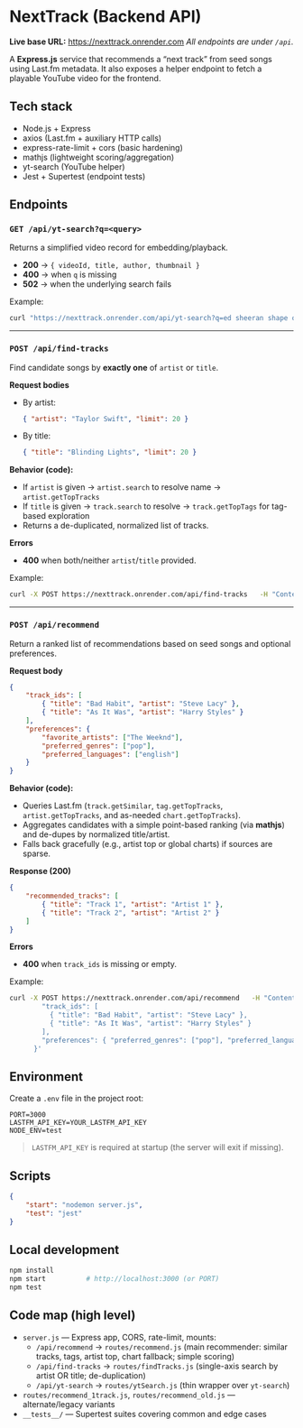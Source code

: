 # NextTrack (Backend API)

**Live base URL:** https://nexttrack.onrender.com
_All endpoints are under `/api`._

A **Express.js** service that recommends a “next track” from seed songs using Last.fm metadata. It also exposes a helper endpoint to fetch a playable YouTube video for the frontend.

## Tech stack

-   Node.js + Express
-   axios (Last.fm + auxiliary HTTP calls)
-   express-rate-limit + cors (basic hardening)
-   mathjs (lightweight scoring/aggregation)
-   yt-search (YouTube helper)
-   Jest + Supertest (endpoint tests)

## Endpoints

### `GET /api/yt-search?q=<query>`

Returns a simplified video record for embedding/playback.

-   **200** → `{ videoId, title, author, thumbnail }`
-   **400** → when `q` is missing
-   **502** → when the underlying search fails

Example:

```bash
curl "https://nexttrack.onrender.com/api/yt-search?q=ed sheeran shape of you"
```

---

### `POST /api/find-tracks`

Find candidate songs by **exactly one** of `artist` or `title`.

**Request bodies**

-   By artist:
    ```json
    { "artist": "Taylor Swift", "limit": 20 }
    ```
-   By title:
    ```json
    { "title": "Blinding Lights", "limit": 20 }
    ```

**Behavior (code):**

-   If `artist` is given → `artist.search` to resolve name → `artist.getTopTracks`
-   If `title` is given → `track.search` to resolve → `track.getTopTags` for tag-based exploration
-   Returns a de-duplicated, normalized list of tracks.

**Errors**

-   **400** when both/neither `artist`/`title` provided.

Example:

```bash
curl -X POST https://nexttrack.onrender.com/api/find-tracks   -H "Content-Type: application/json"   -d '{ "artist": "Taylor Swift", "limit": 10 }'
```

---

### `POST /api/recommend`

Return a ranked list of recommendations based on seed songs and optional preferences.

**Request body**

```json
{
	"track_ids": [
		{ "title": "Bad Habit", "artist": "Steve Lacy" },
		{ "title": "As It Was", "artist": "Harry Styles" }
	],
	"preferences": {
		"favorite_artists": ["The Weeknd"],
		"preferred_genres": ["pop"],
		"preferred_languages": ["english"]
	}
}
```

**Behavior (code):**

-   Queries Last.fm (`track.getSimilar`, `tag.getTopTracks`, `artist.getTopTracks`, and as-needed `chart.getTopTracks`).
-   Aggregates candidates with a simple point-based ranking (via **mathjs**) and de-dupes by normalized title/artist.
-   Falls back gracefully (e.g., artist top or global charts) if sources are sparse.

**Response (200)**

```json
{
	"recommended_tracks": [
		{ "title": "Track 1", "artist": "Artist 1" },
		{ "title": "Track 2", "artist": "Artist 2" }
	]
}
```

**Errors**

-   **400** when `track_ids` is missing or empty.

Example:

```bash
curl -X POST https://nexttrack.onrender.com/api/recommend   -H "Content-Type: application/json"   -d '{
        "track_ids": [
          { "title": "Bad Habit", "artist": "Steve Lacy" },
          { "title": "As It Was", "artist": "Harry Styles" }
        ],
        "preferences": { "preferred_genres": ["pop"], "preferred_languages": ["english"] }
      }'
```

## Environment

Create a `.env` file in the project root:

```
PORT=3000
LASTFM_API_KEY=YOUR_LASTFM_API_KEY
NODE_ENV=test
```

> `LASTFM_API_KEY` is required at startup (the server will exit if missing).

## Scripts

```json
{
	"start": "nodemon server.js",
	"test": "jest"
}
```

## Local development

```bash
npm install
npm start          # http://localhost:3000 (or PORT)
npm test
```

## Code map (high level)

-   `server.js` — Express app, CORS, rate-limit, mounts:
    -   `/api/recommend` → `routes/recommend.js` (main recommender: similar tracks, tags, artist top, chart fallback; simple scoring)
    -   `/api/find-tracks` → `routes/findTracks.js` (single-axis search by artist OR title; de-duplication)
    -   `/api/yt-search` → `routes/ytSearch.js` (thin wrapper over `yt-search`)
-   `routes/recommend_1track.js`, `routes/recommend_old.js` — alternate/legacy variants
-   `__tests__/` — Supertest suites covering common and edge cases

